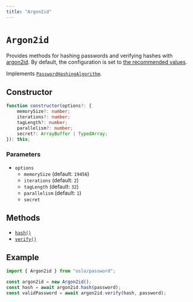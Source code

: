 ```yaml
---
title: "Argon2id"
---
```


# `Argon2id`

Provides methods for hashing passwords and verifying hashes with [argon2id](https://datatracker.ietf.org/doc/rfc9106/). By default, the configuration is set to [the recommended values](https://cheatsheetseries.owasp.org/cheatsheets/Password_Storage_Cheat_Sheet.html).

Implements [`PasswordHashingAlgorithm`](/reference/password/PasswordHashingAlgorithm).

## Constructor

```ts
function constructor(options?: {
	memorySize?: number;
	iterations?: number;
	tagLength?: number;
	parallelism?: number;
	secret?: ArrayBuffer | TypedArray;
}): this;
```

### Parameters

- `options`
  - `memorySize` (default: `19456`)
  - `iterations` (default: `2`)
  - `tagLength` (default: `32`)
  - `parallelism` (default: `1`)
  - `secret`

## Methods

- [`hash()`](/reference/password/Argon2id/hash)
- [`verify()`](/reference/password/Argon2id/verify)

## Example

```ts
import { Argon2id } from "oslo/password";

const argon2id = new Argon2id();
const hash = await argon2id.hash(password);
const validPassword = await argon2id.verify(hash, password);
```
